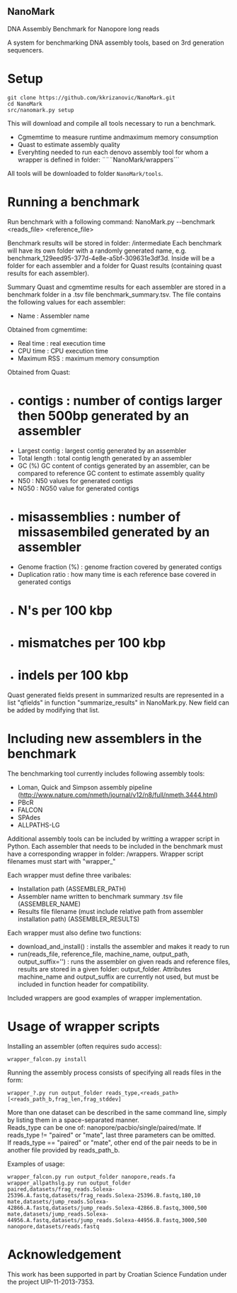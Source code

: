 ## NanoMark
DNA Assembly Benchmark for Nanopore long reads

A system for benchmarking DNA assembly tools, based on 3rd generation sequencers.

# Setup
```
git clone https://github.com/kkrizanovic/NanoMark.git
cd NanoMark
src/nanomark.py setup
```

This will download and compile all tools necessary to run a benchmark.
- Cgmemtime to measure runtime andmaximum memory consumption
- Quast to estimate assembly quality
- Everyhting needed to run each denovo assembly tool for whom a wrapper is defined in folder: ¨¨¨NanoMark/wrappers```

All tools will be downloaded to folder ```NanoMark/tools```.

# Running a benchmark
Run benchmark with a following command: NanoMark.py --benchmark <reads_file> <reference_file>

Benchmark results will be stored in folder: <root folder>/intermediate
Each benchmark will have its own folder with a randomly generated name, e.g. benchmark_129eed95-377d-4e8e-a5bf-309631e3df3d. Inside will be a folder for each assembler and a folder for Quast results (containing quast results for each assembler).

Summary Quast and cgmemtime results for each assembler are stored in a benchmark folder in a .tsv file benchmark_summary.tsv. The file contains the following values for each assembler:
- Name : Assembler name

Obtained from cgmemtime:
- Real time : real execution time
- CPU time : CPU execution time
- Maximum RSS : maximum memory consumption

Obtained from Quast:
- # contigs : number of contigs larger then 500bp generated by an assembler
- Largest contig : largest contig generated by an assembler
- Total length : total contig length generated by an assembler
- GC (%) GC content of contigs generated by an assembler, can be compared to reference GC content to estimate assembly quality
- N50 : N50 values for generated contigs
- NG50 : NG50 value for generated contigs
- # misassemblies : number of missasembiled generated by an assembler
- Genome fraction (%) : genome fraction covered by generated contigs
- Duplication ratio : how many time is each reference base covered in generated contigs
- # N's per 100 kbp
- # mismatches per 100 kbp
- # indels per 100 kbp

Quast generated fields present in summarized results are represented in a list "qfields" in function "summarize_results" in NanoMark.py. New field can be added by modifying that list.

# Including new assemblers in the benchmark

The benchmarking tool currently includes following assembly tools:
- Loman, Quick and Simpson assembly pipeline (http://www.nature.com/nmeth/journal/v12/n8/full/nmeth.3444.html)
- PBcR
- FALCON
- SPAdes
- ALLPATHS-LG

Additional assembly tools can be included by writting a wrapper script in Python. Each assembler that needs to be included in the benchmark must have a corresponding wrapper in folder: <root folder>/wrappers. Wrapper script filenames must start with "wrapper_"

Each wrapper must define three varibales:
- Installation path (ASSEMBLER_PATH)
- Assembler name written to benchmark summary .tsv file (ASSEMBLER_NAME)
- Results file filename (must include relative path from assembler installation path) (ASSEMBLER_RESULTS)

Each wrapper must also define two functions:
- download_and_install() : installs the assembler and makes it ready to run
- run(reads_file, reference_file, machine_name, output_path, output_suffix='') : runs the assembler on given reads and reference files, results are stored in a given folder: output_folder. Attributes machine_name and output_suffix are currently not used, but must be included in function header for compatibility.

Included wrappers are good examples of wrapper implementation.  

# Usage of wrapper scripts
Installing an assembler (often requires sudo access):  
```  
wrapper_falcon.py install
```  
Running the assembly process consists of specifying all reads files in the form: 
```
wrapper_?.py run output_folder reads_type,<reads_path>[<reads_path_b,frag_len,frag_stddev]
```
More than one dataset can be described in the same command line, simply by listing them in a space-separated manner.  
Reads_type can be one of: nanopore/pacbio/single/paired/mate. If reads_type != "paired" or "mate", last three parameters can be omitted.  
If reads_type == "paired" or "mate", other end of the pair needs to be in another file provided by reads_path_b.  

Examples of usage:  
```  
wrapper_falcon.py run output_folder nanopore,reads.fa
wrapper_allpathslg.py run output_folder paired,datasets/frag_reads.Solexa-25396.A.fastq,datasets/frag_reads.Solexa-25396.B.fastq,180,10 mate,datasets/jump_reads.Solexa-42866.A.fastq,datasets/jump_reads.Solexa-42866.B.fastq,3000,500 mate,datasets/jump_reads.Solexa-44956.A.fastq,datasets/jump_reads.Solexa-44956.B.fastq,3000,500 nanopore,datasets/reads.fastq
```  

# Acknowledgement  
This work has been supported in part by Croatian Science Fundation under the project UIP-11-2013-7353.  
